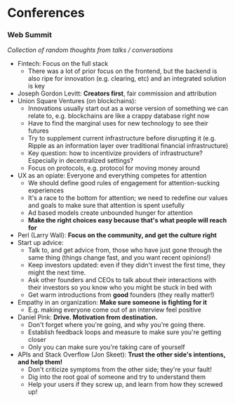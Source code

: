 Conferences
===========

### Web Summit

*Collection of random thoughts from talks / conversations*

- Fintech: Focus on the full stack
    -  There was a lot of prior focus on the frontend, but the backend is also ripe for innovation (e.g. clearing, etc) and an integrated solution is key
- Joseph Gordon Levitt: **Creators first**, fair commission and attribution
- Union Square Ventures (on blockchains):
    - Innovations usually start out as a worse version of something we can relate to, e.g. blockchains are like a crappy database right now
    - Have to find the marginal uses for new technology to see their futures
    - Try to supplement current infrastructure before disrupting it (e.g. Ripple as an information layer over traditional financial infrastructure)
    - Key question: how to incentivize providers of infrastructure? Especially in decentralized settings?
    - Focus on protocols, e.g. protocol for moving money around
- UX as an opiate: Everyone and everything competes for attention
    - We should define good rules of engagement for attention-sucking experiences
    - It's a race to the bottom for attention; we need to redefine our values and goals to make sure that attention is spent usefully
    - Ad based models create unbounded hunger for attention
    - **Make the right choices easy because that's what people will reach for**
- Perl (Larry Wall): **Focus on the community, and get the culture right**
- Start up advice:
    - Talk to, and get advice from, those who have just gone through the same thing (things change fast, and you want recent opinions!)
    - Keep investors updated: even if they didn't invest the first time, they might the next time.
    - Ask other founders and CEOs to talk about their interactions with their investors so you know who you might be stuck in bed with
    - Get warm introductions from **good** founders (they really matter!)
- Empathy in an organization: **Make sure someone is fighting for it**
    - E.g. making everyone come out of an interview feel positive
- Daniel Pink: **Drive. Motivation from destination.**
    - Don't forget where you're going, and why you're going there.
    - Establish feedback loops and measure to make sure you're getting closer
    - Only you can make sure you're taking care of yourself
- APIs and Stack Overflow (Jon Skeet): **Trust the other side's intentions, and help them!**
    - Don't criticize symptoms from the other side; they're your fault!
    - Dig into the root goal of someone and try to understand them
    - Help your users if they screw up, and learn from how they screwed up!
